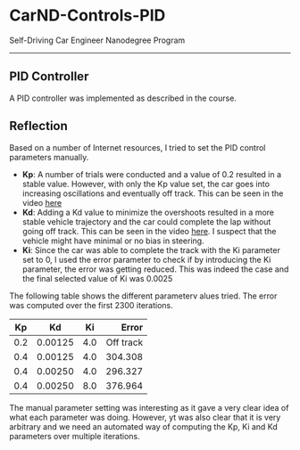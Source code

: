 # CarND-Controls-PID
Self-Driving Car Engineer Nanodegree Program

---

## PID Controller
A PID controller was implemented as described in the course. 

## Reflection
Based on a number of Internet resources, I tried to set the PID control parameters manually. 
* **Kp**: A number of trials were conducted and a value of 0.2 resulted in a stable value. However, with only the Kp value set, the car goes into increasing oscillations and eventually off track. This can be seen in the video [here](https://github.com/sm-azure/CarND-PID-Control-Project/blob/master/videos/p-only.mp4)
* **Kd**: Adding a Kd value to minimize the overshoots resulted in a more stable vehicle trajectory and the car could complete the lap without going off track. This can be seen in the video [here](https://github.com/sm-azure/CarND-PID-Control-Project/blob/master/videos/pd.mp4). I suspect that the vehicle might have minimal or no bias in steering.
* **Ki**: Since the car was able to complete the track with the Ki parameter set to 0, I used the error parameter to check if by introducing the Ki parameter, the error was getting reduced. This was indeed the case and the final selected value of Ki was 0.0025

The following table shows the different parameterv alues tried. The error was computed over the first 2300 iterations. 


| Kp        | Kd       | Ki     | Error      |
| ----------|:--------:| :-----:|-----------:|
| 0.2       | 0.00125  | 4.0    | Off track  |
| 0.4       | 0.00125  | 4.0    | 304.308    |
| 0.4       | 0.00250  | 4.0    | 296.327    |
| 0.4       | 0.00250  | 8.0    | 376.964    |


The manual parameter setting was interesting as it gave a very clear idea of what each parameter was doing. However, yt was also clear that it is very arbitrary and we need an automated way of computing the Kp, Ki and Kd parameters over multiple iterations. 

